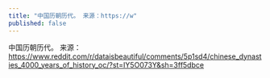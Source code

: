 ```yaml
---
title: "中国历朝历代。 来源：https://w"
published: false
---
```

中国历朝历代。 来源：https://www.reddit.com/r/dataisbeautiful/comments/5p1sd4/chinese_dynasties_4000_years_of_history_oc/?st=IY5O073Y&sh=3ff5dbce

